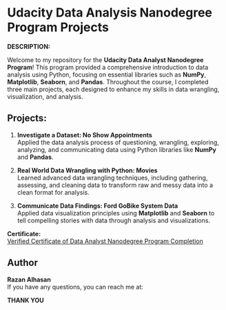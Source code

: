 # Udacity Data Analysis Nanodegree Program Projects

**DESCRIPTION:**

Welcome to my repository for the **Udacity Data Analyst Nanodegree Program**! This program provided a comprehensive introduction to data analysis using Python, focusing on essential libraries such as **NumPy**, **Matplotlib**, **Seaborn**, and **Pandas**. Throughout the course, I completed three main projects, each designed to enhance my skills in data wrangling, visualization, and analysis.

## Projects:

1. **Investigate a Dataset: No Show Appointments**  
   Applied the data analysis process of questioning, wrangling, exploring, analyzing, and communicating data using Python libraries like **NumPy** and **Pandas**.

2. **Real World Data Wrangling with Python: Movies**  
   Learned advanced data wrangling techniques, including gathering, assessing, and cleaning data to transform raw and messy data into a clean format for analysis.

3. **Communicate Data Findings: Ford GoBike System Data**  
   Applied data visualization principles using **Matplotlib** and **Seaborn** to tell compelling stories with data through analysis and visualizations.

**Certificate:**  
[Verified Certificate of Data Analyst Nanodegree Program Completion](https://confirm.udacity.com/e/3a93ad2a-0cbc-11ef-924b-9f9369cd12cc)


## Author

**Razan Alhasan**  
If you have any questions, you can reach me at:  

**THANK YOU**
